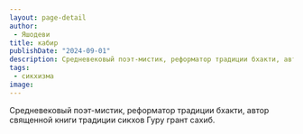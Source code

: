 ```yaml
---
layout: page-detail
author:
 - Яшодеви
title: кабир
publishDate: "2024-09-01"
description: Средневековый поэт-мистик, реформатор традиции бхакти, автор священной книги традиции сикхов Гуру грант сахиб.
tags:
 - сикхизма
image: 
---
```


Средневековый поэт-мистик, реформатор традиции бхакти, автор священной книги традиции сикхов Гуру грант сахиб.

